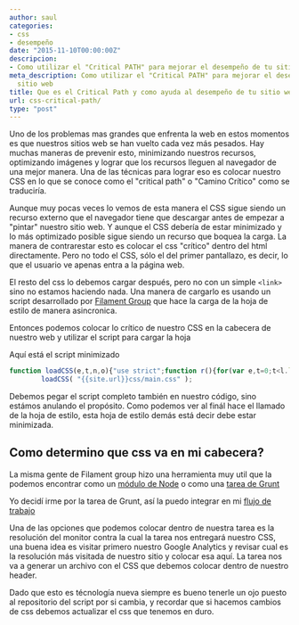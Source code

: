 ```yaml
---
author: saul
categories:
- css
- desempeño
date: "2015-11-10T00:00:00Z"
descripcion:
- Como utilizar el "Critical PATH" para mejorar el desempeño de tu sitio web
meta_description: Como utilizar el "Critical PATH" para mejorar el desempeño de tu
  sitio web
title: Que es el Critical Path y como ayuda al desempeño de tu sitio web
url: css-critical-path/
type: "post"
---
```


Uno de los problemas mas grandes que enfrenta la web en estos momentos es que nuestros sitios web se han vuelto cada vez más pesados. Hay muchas maneras de prevenir esto, minimizando nuestros recursos, optimizando imágenes y lograr que los recursos lleguen al navegador de una mejor manera. Una de las técnicas para lograr eso es colocar nuestro CSS en lo que se conoce como el "critical path" o "Camino Crítico" como se traduciría.

Aunque muy pocas veces lo vemos de esta manera el CSS sigue siendo un recurso externo que el navegador tiene que descargar antes de empezar a "pintar" nuestro sitio web. Y aunque el CSS debería de estar minimizado y lo más optimizado posible sigue siendo un recurso que boquea la carga. La manera de contrarestar esto es colocar el css "crítico" dentro del html directamente. Pero no todo el CSS, sólo el del primer pantallazo, es decir, lo que el usuario ve apenas entra a la página web.

El resto del css lo debemos cargar después, pero no con un simple `<link>` sino no estamos haciendo nada. Una manera de cargarlo es usando un script desarrollado por [Filament Group](https://github.com/filamentgroup/loadCSS) que hace la carga de la hoja de estilo de manera asincronica.

Entonces podemos colocar lo crítico de nuestro CSS en la cabecera de nuestro web y utilizar el script para cargar la hoja

Aquí está el script minimizado


```javascript
function loadCSS(e,t,n,o){"use strict";function r(){for(var e,t=0;t<l.length;t++)l[t].href&&l[t].href.indexOf(i.href)>-1&&(e=!0);e?i.media=n||"all":setTimeout(r)}var i=window.document.createElement("link"),d=t||window.document.getElementsByTagName("script")[0],l=window.document.styleSheets;return i.rel="stylesheet",i.href=e,i.media="only x",o&&(i.onload=o),d.parentNode.insertBefore(i,d),r(),i}
		loadCSS( "{{site.url}}css/main.css" );
```

Debemos pegar el script completo también en nuestro código, sino estámos anulando el propósito. Como podemos ver al finál hace el llamado de la hoja de estilo, esta hoja de estilo demás está decir debe estar minimizada.

## Como determino que css va en mi cabecera?

La misma gente de Filament group hizo una herramienta muy util que la podemos encontrar como un [módulo de Node](https://github.com/filamentgroup/criticalcss) o como una [tarea de Grunt](https://github.com/filamentgroup/grunt-criticalcss)

Yo decidí irme por la tarea de Grunt, así la puedo integrar en mi [flujo de trabajo](http://saulsolorzano.com/grunt-el-corredor-de-tareas-en-javascript/)

Una de las opciones que podemos colocar dentro de nuestra tarea es la resolución del monitor contra la cual la tarea nos entregará nuestro CSS, una buena idea es visitar primero nuestro Google Analytics y revisar cual es la resolución más visitada de nuestro sitio y colocar esa aquí. La tarea nos va a generar un archivo con el CSS que debemos colocar dentro de nuestro header.

Dado que esto es técnología nueva siempre es bueno tenerle un ojo puesto al repositorio del script por si cambia, y recordar que si hacemos cambios de css debemos actualizar el css que tenemos en duro.